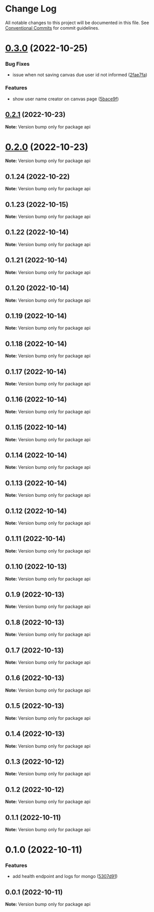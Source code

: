 # Change Log

All notable changes to this project will be documented in this file.
See [Conventional Commits](https://conventionalcommits.org) for commit guidelines.

# [0.3.0](https://github.com/rondymesquita/master-canvas/compare/v0.2.1...v0.3.0) (2022-10-25)


### Bug Fixes

* issue when not saving canvas due user id not informed ([2fae7fa](https://github.com/rondymesquita/master-canvas/commit/2fae7fa9010551f26cdef99047bba30e1c65c498))


### Features

* show user name creator on canvas page ([5bace9f](https://github.com/rondymesquita/master-canvas/commit/5bace9fb0f50f5d4c16c1eaa092b6a07cd909ee7))





## [0.2.1](https://github.com/rondymesquita/master-canvas/compare/v0.2.0...v0.2.1) (2022-10-23)

**Note:** Version bump only for package api





# [0.2.0](https://github.com/rondymesquita/master-canvas/compare/v0.1.24...v0.2.0) (2022-10-23)

**Note:** Version bump only for package api





## 0.1.24 (2022-10-22)

**Note:** Version bump only for package api





## 0.1.23 (2022-10-15)

**Note:** Version bump only for package api





## 0.1.22 (2022-10-14)

**Note:** Version bump only for package api





## 0.1.21 (2022-10-14)

**Note:** Version bump only for package api





## 0.1.20 (2022-10-14)

**Note:** Version bump only for package api





## 0.1.19 (2022-10-14)

**Note:** Version bump only for package api





## 0.1.18 (2022-10-14)

**Note:** Version bump only for package api





## 0.1.17 (2022-10-14)

**Note:** Version bump only for package api





## 0.1.16 (2022-10-14)

**Note:** Version bump only for package api





## 0.1.15 (2022-10-14)

**Note:** Version bump only for package api





## 0.1.14 (2022-10-14)

**Note:** Version bump only for package api





## 0.1.13 (2022-10-14)

**Note:** Version bump only for package api





## 0.1.12 (2022-10-14)

**Note:** Version bump only for package api





## 0.1.11 (2022-10-14)

**Note:** Version bump only for package api





## 0.1.10 (2022-10-13)

**Note:** Version bump only for package api





## 0.1.9 (2022-10-13)

**Note:** Version bump only for package api





## 0.1.8 (2022-10-13)

**Note:** Version bump only for package api





## 0.1.7 (2022-10-13)

**Note:** Version bump only for package api





## 0.1.6 (2022-10-13)

**Note:** Version bump only for package api





## 0.1.5 (2022-10-13)

**Note:** Version bump only for package api





## 0.1.4 (2022-10-13)

**Note:** Version bump only for package api





## 0.1.3 (2022-10-12)

**Note:** Version bump only for package api





## 0.1.2 (2022-10-12)

**Note:** Version bump only for package api





## 0.1.1 (2022-10-11)

**Note:** Version bump only for package api





# 0.1.0 (2022-10-11)


### Features

* add health endpoint and logs for mongo ([5307d91](https://github.com/rondymesquita/master-canvas/commit/5307d91c85b5ef6cc5aad7ec5752593dfa154591))





## 0.0.1 (2022-10-11)

**Note:** Version bump only for package api
